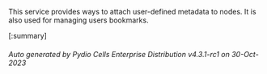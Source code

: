 






This service provides ways to attach user-defined metadata to nodes. It is also used for managing users bookmarks.

[:summary]

###### Auto generated by Pydio Cells Enterprise Distribution v4.3.1-rc1 on 30-Oct-2023
